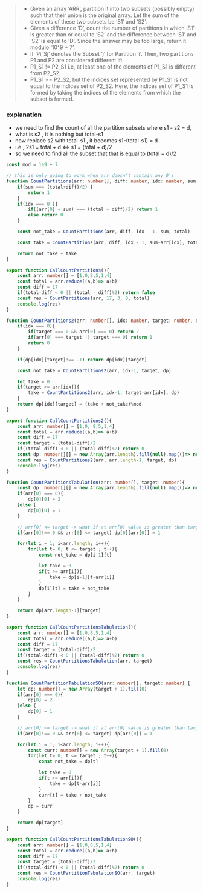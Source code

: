 > - Given an array ‘ARR’, partition it into two subsets (possibly empty) such that their union is the original array. Let the sum of the elements of these two subsets be ‘S1’ and ‘S2’.
> - Given a difference ‘D’, count the number of partitions in which ‘S1’ is greater than or equal to ‘S2’ and the difference between ‘S1’ and ‘S2’ is equal to ‘D’. Since the answer may be too large, return it modulo ‘10^9 + 7’.
> - If ‘Pi_Sj’ denotes the Subset ‘j’ for Partition ‘i’. Then, two partitions P1 and P2 are considered different if:
> - P1_S1 != P2_S1 i.e, at least one of the elements of P1_S1 is different from P2_S2.
> - P1_S1 == P2_S2, but the indices set represented by P1_S1 is not equal to the indices set of P2_S2. Here, the indices set of P1_S1 is formed by taking the indices of the elements from which the subset is formed.


### explanation 
- we need to find the count of all the partition subsets where s1 - s2 = d,
- what is s2 , it is nothing but total-s1
- now replace s2 with total-s1 , it becomes s1-(total-s1) = d
- i.e., 2s1 = total + d <=> s1 = (total + d)/2
- so we need to find all the subset that that is equal to (total + d)/2

```ts
const mod = 1e9 + 7

// this is only going to work when arr doesn't contain any 0's
function CountPartitions(arr: number[], diff: number, idx: number, sum: number, total: number){
    if(sum === (total+diff)/2) {
        return 1
    }
    if(idx === 0 ){
        if((arr[0] + sum) === (total + diff)/2) return 1
        else return 0
    }

    const not_take = CountPartitions(arr, diff, idx - 1, sum, total)

    const take = CountPartitions(arr, diff, idx - 1, sum+arr[idx], total)

    return not_take + take
}

export function CallCountPartitions(){
    const arr: number[] = [1,0,8,5,1,4]
    const total = arr.reduce((a,b)=> a+b)
    const diff = 17
    if(total-diff < 0 || (total - diff)%2) return false
    const res = CountPartitions(arr, 17, 3, 0, total)
    console.log(res)
}

function CountPartitions2(arr: number[], idx: number, target: number, dp: number[][]){
    if(idx === 0){
        if(target === 0 && arr[0] === 0) return 2
        if(arr[0] === target || target === 0) return 1
        return 0
    }

    if(dp[idx][target]!== -1) return dp[idx][target]

    const not_take = CountPartitions2(arr, idx-1, target, dp)

    let take = 0
    if(target >= arr[idx]){
        take = CountPartitions2(arr, idx-1, target-arr[idx], dp)
    }
    return dp[idx][target] = (take + not_take)%mod
}

export function CallCountPartitions2(){
    const arr: number[] = [1,0, 8,5,1,4]
    const total = arr.reduce((a,b)=> a+b)
    const diff = 17
    const target = (total-diff)/2
    if((total-diff) < 0 || (total-diff)%2) return 0
    const dp: number[][] = new Array(arr.length).fill(null).map(()=> new Array(target + 1).fill(-1))
    const res = CountPartitions2(arr, arr.length-1, target, dp)
    console.log(res)
}

function CountPartitionsTabulation(arr: number[], target: number){
    const dp: number[][] = new Array(arr.length).fill(null).map(()=> new Array(target + 1).fill(-1))
    if(arr[0] === 0){
        dp[0][0] = 2
    }else {
        dp[0][0] = 1
    }

    // arr[0] <= target -> what if at arr[0] value is greater than target then we can never acheive 
    if(arr[0]!== 0 && arr[0] <= target) dp[0][arr[0]] = 1

    for(let i = 1; i<arr.length; i++){
        for(let t= 0; t <= target ; t++){
            const not_take = dp[i-1][t]

            let take = 0
            if(t >= arr[i]){
                take = dp[i-1][t-arr[i]]
            }
            dp[i][t] = take + not_take
        }
    }

    return dp[arr.length-1][target]
}

export function CallCountPartitionsTabulation(){
    const arr: number[] = [1,0,8,5,1,4]
    const total = arr.reduce((a,b)=> a+b)
    const diff = 17
    const target = (total-diff)/2
    if((total-diff) < 0 || (total-diff)%2) return 0
    const res = CountPartitionsTabulation(arr, target)
    console.log(res)
}

function CountPartitionTabulationSO(arr: number[], target: number) {
    let dp: number[] = new Array(target + 1).fill(0)
    if(arr[0] === 0){
        dp[0] = 2
    }else {
        dp[0] = 1
    }

    // arr[0] <= target -> what if at arr[0] value is greater than target then we can never acheive target with arr[0] it has to be lesser than target and arr[0] != 0 as this condition would return 2 which is handled in the previous situation
    if(arr[0]!== 0 && arr[0] <= target) dp[arr[0]] = 1

    for(let i = 1; i<arr.length; i++){
        const curr: number[] = new Array(target + 1).fill(0)
        for(let t= 0; t <= target ; t++){
            const not_take = dp[t]

            let take = 0
            if(t >= arr[i]){
                take = dp[t-arr[i]]
            }
            curr[t] = take + not_take
        }
        dp = curr
    }

    return dp[target]
}

export function CallCountPartitionsTabulationSO(){
    const arr: number[] = [1,0,8,5,1,4]
    const total = arr.reduce((a,b)=> a+b)
    const diff = 17
    const target = (total-diff)/2
    if((total-diff) < 0 || (total-diff)%2) return 0
    const res = CountPartitionTabulationSO(arr, target)
    console.log(res)
}

```
